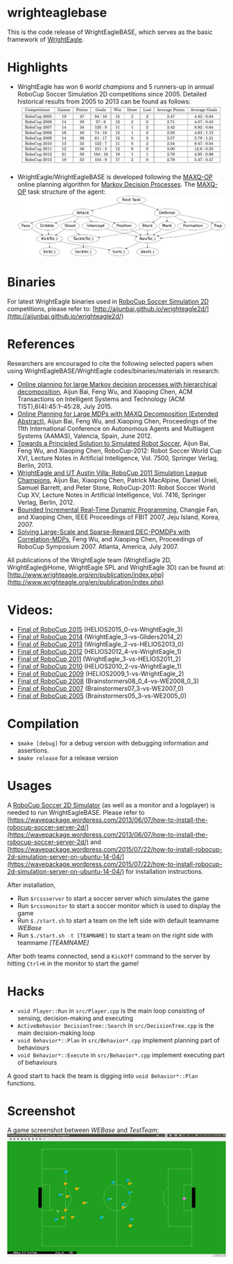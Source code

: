 # wrighteaglebase
This is the code release of WrightEagleBASE, which serves as the basic framework of [WrightEagle](http://aijunbai.github.io/wrighteagle2d/).


# Highlights

- WrightEagle has won 6 _world champions_ and 5 runners-up in annual RoboCup Soccer Simulation 2D competitions since 2005. Detailed historical results from 2005 to 2013 can be found as follows:
![data/results.png](data/results.png "Historical Results")

- WrightEagle/WrightEagleBASE is developed following the [MAXQ-OP](https://github.com/aijunbai/maxq-op) online planning algorithm for [Markov Decision Processes](https://en.wikipedia.org/wiki/Markov_decision_process). The [MAXQ-OP](https://github.com/aijunbai/maxq-op) task structure of the agent:  
![data/wrighteagle.png](data/wrighteagle.png "MAXQ Task Graph")


# Binaries
For latest WrightEagle binaries used in [RoboCup Soccer Simulation 2D](https://en.wikipedia.org/wiki/RoboCup_2D_Soccer_Simulation_League) competitions, please refer to: [http://aijunbai.github.io/wrighteagle2d/](http://aijunbai.github.io/wrighteagle2d/)


# References
Researchers are encouraged to cite the following selected papers when using WrightEagleBASE/WrightEagle codes/binaries/materials in research:

- [Online planning for large Markov decision processes with hierarchical decomposition](http://aijunbai.github.io/publications/BWCtist15.pdf), Aijun Bai, Feng Wu, and Xiaoping Chen, ACM Transactions on Intelligent Systems and Technology (ACM TIST),6(4):45:1–45:28, July 2015.
- [Online Planning for Large MDPs with MAXQ Decomposition (Extended Abstract)](http://aijunbai.github.io/publications/AAMAS12-Bai.pdf), Aijun Bai, Feng Wu,    and Xiaoping Chen, Proceedings of the 11th International Conference on Autonomous Agents and Multiagent Systems (AAMAS), Valencia, Spain, June 2012.
- [Towards a Principled Solution to Simulated Robot Soccer](http://aijunbai.github.io/publications/LNAI12-Bai.pdf), Aijun Bai, Feng Wu, and Xiaoping Chen,     RoboCup-2012: Robot Soccer World Cup XVI, Lecture Notes in Artificial Intelligence, Vol. 7500, Springer Verlag, Berlin, 2013.
- [WrightEagle and UT Austin Villa: RoboCup 2011 Simulation League Champions](http://aijunbai.github.io/publications/LNAI11-Bai.pdf), Aijun Bai, Xiaoping      Chen, Patrick MacAlpine, Daniel Urieli, Samuel Barrett, and Peter Stone, RoboCup-2011: Robot Soccer World Cup XV, Lecture Notes in Artificial Intelligence,    Vol. 7416, Springer Verlag, Berlin, 2012.
- [Bounded Incremental Real-Time Dynamic Programming](http://ieeexplore.ieee.org/xpl/login.jsp?tp=&arnumber=4524180&url=http%3A%2F%2Fieeexplore.ieee.org%2Fxpls%2Fabs_all.jsp%3Farnumber%3D4524180), Changjie Fan, and Xiaoping Chen, IEEE Proceedings of FBIT 2007, Jeju Island, Korea, 2007.
- [Solving Large-Scale and Sparse-Reward DEC-POMDPs with Correlation-MDPs](http://link.springer.com/chapter/10.1007%2F978-3-540-68847-1_18), Feng Wu, and Xiaoping Chen, Proceedings of RoboCup Symposium 2007. Atlanta, America, July 2007.

All publications of the WrightEagle team (WrightEagle 2D, WrightEagle@Home, WrightEagle SPL and WrightEagle 3D) can be found at: [http://www.wrighteagle.org/en/publication/index.php](http://www.wrighteagle.org/en/publication/index.php)


# Videos:
- [Final of RoboCup 2015](https://www.youtube.com/watch?v=Ptzv9NF9opM) (HELIOS2015\_0-vs-WrightEagle\_3)
- [Final of RoboCup 2014](https://www.youtube.com/watch?v=kRIygFjlD_Q) (WrightEagle\_3-vs-Gliders2014\_2)
- [Final of RoboCup 2013](https://www.youtube.com/watch?v=BoWoIc4IrtI) (WrightEagle\_2-vs-HELIOS2013\_0)
- [Final of RoboCup 2012](https://www.youtube.com/watch?v=cDhSjSYPvdE) (HELIOS2012\_4-vs-WrightEagle\_1)
- [Final of RoboCup 2011](https://www.youtube.com/watch?v=leNDA5tzUfk) (WrightEagle\_3-vs-HELIOS2011\_2)
- [Final of RoboCup 2010](https://www.youtube.com/watch?v=BVWkndHk3AE) (HELIOS2010\_2-vs-WrightEagle\_1)
- [Final of RoboCup 2009](https://www.youtube.com/watch?v=Q18Wxs3Da-8&index=7&list=PL4BB027D8BB6A5EB3) (HELIOS2009\_1-vs-WrightEagle\_2)
- [Final of RoboCup 2008](https://www.youtube.com/watch?v=w1c_8TWX8dY) (Brainstormers08\_0\_4-vs-WE2008\_0\_3)
- [Final of RoboCup 2007](https://www.youtube.com/watch?v=ceDDg_l6_J0) (Brainstormers07\_3-vs-WE2007\_0)
- [Final of RoboCup 2005](https://www.youtube.com/watch?v=FiFj0HQXaGw) (Brainstormers05\_3-vs-WE2005\_0)


# Compilation
- `$make [debug]` for a debug version with debugging information and assertions.
- `$make release` for a release version

# Usages
A [RoboCup Soccer 2D Simulator](https://sourceforge.net/projects/sserver/files/) (as well as a monitor and a logplayer) is needed to run WrightEagleBASE. Please refer to [https://wavepackage.wordpress.com/2013/06/07/how-to-install-the-robocup-soccer-server-2d/](https://wavepackage.wordpress.com/2013/06/07/how-to-install-the-robocup-soccer-server-2d/) and [https://wavepackage.wordpress.com/2015/07/22/how-to-install-robocup-2d-simulation-server-on-ubuntu-14-04/](https://wavepackage.wordpress.com/2015/07/22/how-to-install-robocup-2d-simulation-server-on-ubuntu-14-04/) for installation instructions.  

After installation,  

- Run `$rcssserver` to start a soccer server which simulates the game
- Run `$rcssmonitor` to start a soccer monitor which is used to display the game
- Run `$./start.sh` to start a team on the left side with default teamname *WEBase*
- Run `$./start.sh -t [TEAMNAME]` to start a team on the right side with teamname *[TEAMNAME]*

After both teams connected, send a `KickOff` command to the server by hitting `Ctrl+K` in the monitor to start the game!


# Hacks
- `void Player::Run` in `src/Player.cpp` is the main loop consisting of sensing, decision-making and executing
- `ActiveBehavior DecisionTree::Search` in `src/DecisionTree.cpp` is the main decision-making loop
- `void Behavior*::Plan` in `src/Behavior*.cpp` implement planning part of behaviours
- `void Behavior*::Execute` in `src/Behavior*.cpp` implement executing part of behaviours

A good start to hack the team is digging into `void Behavior*::Plan` functions.


# Screenshot
A game screenshot between *WEBase* and *TestTeam*:  
![data/game.png](data/game.png "Game Screenshot")


